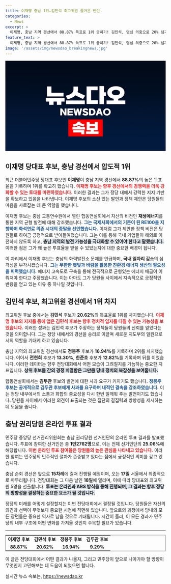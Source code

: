```yaml
---
title: 이재명 충남 1위…김민석 최고위원 즐거운 반란
categories:
  - News
excerpt: >
  이재명, 충남 지역 경선에서 88.87% 득표로 1위 굳히기! 김민석, 명심 의중으로 20% 넘겨 최고위원 1위 등극. 민주당 차기 지도부 향한 치열한 경쟁이 시작됐다! 클릭으로 더욱 자세한 소식을 확인하세요!
feature_text: >
  이재명, 충남 지역 경선에서 88.87% 득표로 1위 굳히기! 김민석, 명심 의중으로 20% 넘겨 최고위원 1위 등극. 민주당 차기 지도부 향한 치열한 경쟁이 시작됐다! 클릭으로 더욱 자세한 소식을 확인하세요!
image: '/assets/img/newsdao_breakingnews.jpg'
---
```


<p><img src="/assets/img/newsdao_breakingnews.jpg" alt="pcversion 속보" /></p>

<h2 data-ke-size="size26">이재명 당대표 후보, 충남 경선에서 압도적 1위</h2>

<p data-ke-size="size16">최근 더불어민주당 당대표 후보인 <b>이재명</b>이 충남 지역 경선에서 <b>88.87%</b>의 높은 득표율을 기록하며 1위를 확고히 했습니다. <b><span style="color: #ee2323;">이재명 후보는 향후 경선에서의 경쟁력을 더욱 강화할 수 있는 토대를 마련하였습니다.</span></b> 이러한 결과는 그가 정당 내에서 강력한 지지 기반을 확보하고 있음을 나타냅니다. 이재명 후보의 소신 있는 발언과 정책 제안은 당원들의 마음을 사로잡는 데 큰 역할을 했습니다.</p>

<p data-ke-size="size16">이재명 후보는 충남 교통연수원에서 열린 합동연설회에서 자신의 비전인 <b>재생에너지</b>를 통한 지역 균형 발전에 대해 강조했습니다. <b><span style="color: #1a5490;">그는 국제사회에서의 기준이 된 RE100을 지향하며 화석연료 의존 시대의 종말을 선언했습니다.</span></b> 이처럼 그가 제안한 정책 비전은 당원들로 하여금 긍정적으로 받아들여졌습니다. 그는 이를 통해 국내 기업들이 해외로 이전하지 않도록 하고, <b><span style="background-color: #21538527;">충남 지역의 발전 가능성을 극대화할 수 있어야 한다고 말했습니다.</span></b> 이러한 점은 그가 왜 높은 투표율을 받을 수 있었는지에 대한 중요한 배경이 됩니다.</p>

<p data-ke-size="size16">이 자리에서 이재명 후보는 충남의 화력발전소 문제를 언급하며, <b>국내 일자리 감소</b>의 심각성을 부각시켰습니다. <b><span style="color: #1a5490;">그는 무한한 햇빛과 바람을 활용한 친환경 에너지 생산의 필요성을 피력했습니다.</span></b> 에너지 고속도로 구축을 통해 전국적으로 균형있는 에너지 배급이 이뤄져야 한다고 주장했습니다. 이는 아마도 그가 당원들 사이에서 지속적으로 긍정적인 반응을 얻고 있는 이유 중 하나일 것입니다.</p>

<h2 data-ke-size="size26">김민석 후보, 최고위원 경선에서 1위 차지</h2>

<p data-ke-size="size16">최고위원 후보 중에서는 <b>김민석</b> 후보가 <b>20.62%</b>의 득표율로 1위를 차지했습니다. <b><span style="color: #ee2323;">이재명 후보의 지지를 등에 업은 김민석 후보는 향후 정치적 입지를 다질 수 있는 가능성을 보였습니다.</span></b> 이러한 성과는 김민석 후보가 주장하는 정책들이 당원들의 신뢰를 얻었다는 것을 의미합니다. 그는 정당 내에서의 경선을 승리로 이끌며 새로운 지도부의 일원으로서의 역할을 기대케 하고 있습니다.</p>

<p data-ke-size="size16">충남 지역의 최고위원 경선에서도 <b>정봉주</b> 후보가 <b>16.94%</b>를 기록하며 2위를 차지했습니다. 이어서 <b>전현희</b> 후보가 <b>13.30%</b>, <b>한준호</b> 후보가 <b>12.82%</b>를 기록하며 뒤를 이었습니다. 이러한 데이터는 향후 전당대회에서 어떤 모습이 그려질지를 가늠하는 중요한 지표입니다. <b><span style="background-color: #21538527;">상위 후보들 간의 경쟁 치열함은 그만큼 당내 정치의 복잡성을 보여줍니다.</span></b></p>

<p data-ke-size="size16">합동연설회에서는 <b>김두관</b> 후보의 발언에 대한 사과 요구가 커지기도 했습니다. <b><span style="color: #1a5490;">정봉주 후보는 공개적으로 김두관 후보에게 사과를 요구하며 내적인 결속을 강조하였습니다.</span></b> 이는 정당 내부에서의 소통과 화합의 중요성을 다시 한번 일깨워 주는 발언이기도 했습니다. 당원들 사이에서 이러한 의견이 표출되는 것은 집단의 결집력과 방향성을 제시하는 데 도움을 줍니다.</p>

<h2 data-ke-size="size26">충남 권리당원 온라인 투표 결과</h2>

<p data-ke-size="size16">민주당 중앙당 선거관리위원회는 충남 권리당원 선거인단의 온라인 투표 결과를 발표했습니다. 투표에 참여한 선거인은 총 <b>1만2762명</b>으로, 이는 전체 선거인단의 <b>25.06%</b>에 해당합니다. <b><span style="color: #ee2323;">이번 온라인 투표 참여율은 당원들의 높은 관심을 나타내고 있습니다.</span></b> 이러한 참여는 민주당의 민주적인 절차가 존중받고 있다는 점에서 긍정적인 의미를 갖고 있습니다.</p>

<p data-ke-size="size16">충남 순회 경선은 앞으로 <b>15차례</b>에 걸쳐 진행될 예정이며, 오는 <b>17일</b> 서울에서 최종적으로 마무리됩니다. 전당대회는 그 다음 날인 <b>18일</b>에 열리며, 이에 따라 당대표와 최고위원 5명을 선출합니다. <b><span style="background-color: #21538527;">투표는 온라인과 ARS 방식을 통해 진행되며, 그 결과는 향후 정당의 방향성을 결정하는 중요한 요소가 될 것입니다.</span></b></p>

<p data-ke-size="size16">정당의 미래를 어떻게 설정할지는 이번 전당대회에서 결정될 것입니다. 당원들은 자신의 의견과 선택이 무엇보다 중요한 시점에 직면해 있습니다. 앞으로의 과정에서 당내의 모든 장면들은 중요한 역사로 남을 것으로 기대됩니다. 시간이 흘러, 이 모든 경과가 민주당의 내부 구조에 어떤 변화를 가져올 것인지 주목할 필요가 있습니다.</p>

<hr>

<table style="width:100%; border: 1px solid gray; border-collapse: collapse;">
  <tr>
    <td style="text-align: center; height: 17px;"><b>이재명 후보</b></td>
    <td style="text-align: center; height: 17px;"><b>김민석 후보</b></td>
    <td style="text-align: center; height: 17px;"><b>정봉주 후보</b></td>
    <td style="text-align: center; height: 17px;"><b>김두관 후보</b></td>
  </tr>
  <tr>
    <td style="text-align: center; height: 17px;"><b>88.87%</b></td>
    <td style="text-align: center; height: 17px;"><b>20.62%</b></td>
    <td style="text-align: center; height: 17px;"><b>16.94%</b></td>
    <td style="text-align: center; height: 17px;"><b>9.29%</b></td>
  </tr>
</table>

<p data-ke-size="size16">이 글은 전당대회에서 어떤 결과가 나올지, 그리고 민주당이 앞으로 나아가야 할 방향이 무엇인지 고민해보는 데 도움이 되었으면 합니다.</p>
실시간 뉴스 속보는, <a href="https://newsdao.kr" rel="dofollow">https://newsdao.kr</a>


